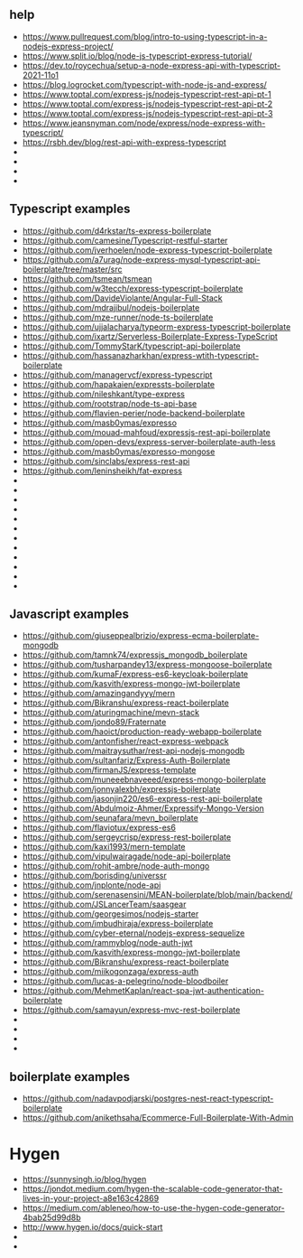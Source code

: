 ## help

- https://www.pullrequest.com/blog/intro-to-using-typescript-in-a-nodejs-express-project/
- https://www.split.io/blog/node-js-typescript-express-tutorial/
- https://dev.to/roycechua/setup-a-node-express-api-with-typescript-2021-11o1
- https://blog.logrocket.com/typescript-with-node-js-and-express/
- https://www.toptal.com/express-js/nodejs-typescript-rest-api-pt-1
- https://www.toptal.com/express-js/nodejs-typescript-rest-api-pt-2
- https://www.toptal.com/express-js/nodejs-typescript-rest-api-pt-3
- https://www.jeansnyman.com/node/express/node-express-with-typescript/
- https://rsbh.dev/blog/rest-api-with-express-typescript
-
-
-
-




## Typescript examples

- https://github.com/d4rkstar/ts-express-boilerplate
- https://github.com/camesine/Typescript-restful-starter
- https://github.com/jverhoelen/node-express-typescript-boilerplate
- https://github.com/a7urag/node-express-mysql-typescript-api-boilerplate/tree/master/src
- https://github.com/tsmean/tsmean
- https://github.com/w3tecch/express-typescript-boilerplate
- https://github.com/DavideViolante/Angular-Full-Stack
- https://github.com/mdrajibul/nodejs-boilerplate
- https://github.com/mze-runner/node-ts-boilerplate
- https://github.com/ujjalacharya/typeorm-express-typescript-boilerplate
- https://github.com/ixartz/Serverless-Boilerplate-Express-TypeScript
- https://github.com/TommyStarK/typescript-api-boilerplate
- https://github.com/hassanazharkhan/express-wtith-typescript-boilerplate
- https://github.com/managervcf/express-typescript
- https://github.com/hapakaien/expressts-boilerplate
- https://github.com/nileshkant/type-express
- https://github.com/rootstrap/node-ts-api-base
- https://github.com/flavien-perier/node-backend-boilerplate
- https://github.com/masb0ymas/expresso
- https://github.com/mouad-mahfoud/expressjs-rest-api-boilerplate
- https://github.com/open-devs/express-server-boilerplate-auth-less
- https://github.com/masb0ymas/expresso-mongose
- https://github.com/sinclabs/express-rest-api
- https://github.com/leninsheikh/fat-express
-
-
-
-
-
-
-
-
-
-
-
-

## Javascript examples

- https://github.com/giuseppealbrizio/express-ecma-boilerplate-mongodb
- https://github.com/tamnk74/expressjs_mongodb_boilerplate
- https://github.com/tusharpandey13/express-mongoose-boilerplate
- https://github.com/kumaF/express-es6-keycloak-boilerplate
- https://github.com/kasvith/express-mongo-jwt-boilerplate
- https://github.com/amazingandyyy/mern
- https://github.com/Bikranshu/express-react-boilerplate
- https://github.com/aturingmachine/mevn-stack
- https://github.com/jondo89/Fraternate
- https://github.com/haoict/production-ready-webapp-boilerplate
- https://github.com/antonfisher/react-express-webpack
- https://github.com/maitraysuthar/rest-api-nodejs-mongodb
- https://github.com/sultanfariz/Express-Auth-Boilerplate
- https://github.com/firmanJS/express-template
- https://github.com/muneeebnaveeed/express-mongo-boilerplate
- https://github.com/jonnyalexbh/expressjs-boilerplate
- https://github.com/jasonjin220/es6-express-rest-api-boilerplate
- https://github.com/Abdulmoiz-Ahmer/Expressify-Mongo-Version
- https://github.com/seunafara/mevn_boilerplate
- https://github.com/flaviotux/express-es6
- https://github.com/sergeycrisp/express-rest-boilerplate
- https://github.com/kaxi1993/mern-template
- https://github.com/vipulwairagade/node-api-boilerplate
- https://github.com/rohit-ambre/node-auth-mongo
- https://github.com/borisding/universsr
- https://github.com/jnplonte/node-api
- https://github.com/serenasensini/MEAN-boilerplate/blob/main/backend/
- https://github.com/JSLancerTeam/saasgear
- https://github.com/georgesimos/nodejs-starter
- https://github.com/imbudhiraja/express-boilerplate
- https://github.com/cyber-eternal/nodejs-express-sequelize
- https://github.com/rammyblog/node-auth-jwt
- https://github.com/kasvith/express-mongo-jwt-boilerplate
- https://github.com/Bikranshu/express-react-boilerplate
- https://github.com/miikogonzaga/express-auth
- https://github.com/lucas-a-pelegrino/node-bloodboiler
- https://github.com/MehmetKaplan/react-spa-jwt-authentication-boilerplate
- https://github.com/samayun/express-mvc-rest-boilerplate
-
-
-
-

## boilerplate examples


- https://github.com/nadavpodjarski/postgres-nest-react-typescript-boilerplate
- https://github.com/anikethsaha/Ecommerce-Full-Boilerplate-With-Admin

# Hygen

- https://sunnysingh.io/blog/hygen
- https://jondot.medium.com/hygen-the-scalable-code-generator-that-lives-in-your-project-a8e163c42869
- https://medium.com/ableneo/how-to-use-the-hygen-code-generator-4bab25d99d8b
- http://www.hygen.io/docs/quick-start
-
-
